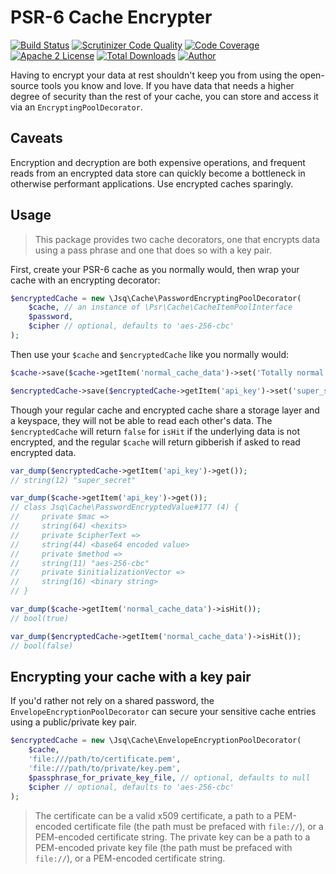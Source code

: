 # PSR-6 Cache Encrypter

[![Build Status](https://travis-ci.org/jeskew/psr6-encrypting-decorator.svg?branch=master)](https://travis-ci.org/jeskew/psr6-encrypting-decorator)
[![Scrutinizer Code Quality](https://scrutinizer-ci.com/g/jeskew/psr6-encrypting-decorator/badges/quality-score.png?b=master)](https://scrutinizer-ci.com/g/jeskew/psr6-encrypting-decorator/?branch=master)
[![Code Coverage](https://scrutinizer-ci.com/g/jeskew/psr6-encrypting-decorator/badges/coverage.png?b=master)](https://scrutinizer-ci.com/g/jeskew/psr6-encrypting-decorator/?branch=master)
[![Apache 2 License](https://img.shields.io/packagist/l/jeskew/psr6-encrypting-decorator.svg?style=flat)](https://www.apache.org/licenses/LICENSE-2.0.html)
[![Total Downloads](https://img.shields.io/packagist/dt/jeskew/psr6-encrypting-decorator.svg?style=flat)](https://packagist.org/packages/jeskew/psr6-encrypting-decorator)
[![Author](http://img.shields.io/badge/author-@jreskew-blue.svg?style=flat-square)](https://twitter.com/jreskew)

Having to encrypt your data at rest shouldn't keep you from using the open-source
tools you know and love. If you have data that needs a higher degree of security
than the rest of your cache, you can store and access it via an 
`EncryptingPoolDecorator`.

## Caveats

Encryption and decryption are both expensive operations, and frequent reads from
an encrypted data store can quickly become a bottleneck in otherwise performant
applications. Use encrypted caches sparingly.

## Usage

> This package provides two cache decorators, one that encrypts data using
a pass phrase and one that does so with a key pair.

First, create your PSR-6 cache as you normally would, then wrap your cache with
an encrypting decorator:
```php
$encryptedCache = new \Jsq\Cache\PasswordEncryptingPoolDecorator(
    $cache, // an instance of \Psr\Cache\CacheItemPoolInterface
    $password,
    $cipher // optional, defaults to 'aes-256-cbc'
);
```

Then use your `$cache` and `$encryptedCache` like you normally would:
```php
$cache->save($cache->getItem('normal_cache_data')->set('Totally normal!'));

$encryptedCache->save($encryptedCache->getItem('api_key')->set('super_secret'));
```

Though your regular cache and encrypted cache share a storage layer and a
keyspace, they will not be able to read each other's data. The `$encryptedCache`
will return `false` for `isHit` if the underlying data is not encrypted, and the
regular `$cache` will return gibberish if asked to read encrypted data.
```php
var_dump($encryptedCache->getItem('api_key')->get());
// string(12) "super_secret"

var_dump($cache->getItem('api_key')->get());
// class Jsq\Cache\PasswordEncryptedValue#177 (4) {
//     private $mac =>
//     string(64) <hexits>
//     private $cipherText =>
//     string(44) <base64 encoded value>
//     private $method =>
//     string(11) "aes-256-cbc"
//     private $initializationVector =>
//     string(16) <binary string>
// }

var_dump($cache->getItem('normal_cache_data')->isHit());
// bool(true)

var_dump($encryptedCache->getItem('normal_cache_data')->isHit());
// bool(false)
```

## Encrypting your cache with a key pair

If you'd rather not rely on a shared password, the `EnvelopeEncryptionPoolDecorator`
can secure your sensitive cache entries using a public/private key pair.

```php
$encryptedCache = new \Jsq\Cache\EnvelopeEncryptionPoolDecorator(
    $cache,
    'file:///path/to/certificate.pem',
    'file:///path/to/private/key.pem',
    $passphrase_for_private_key_file, // optional, defaults to null
    $cipher // optional, defaults to 'aes-256-cbc'
);
```

> The certificate can be a valid x509 certificate, a path to a PEM-encoded
certificate file (the path must be prefaced with `file://`), or a PEM-encoded
certificate string. The private key can be a path to a PEM-encoded private key
file (the path must be prefaced with `file://`), or a PEM-encoded certificate
string.
